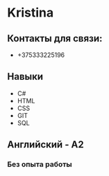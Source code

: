 # Kristina
## Контакты для связи:
* +375333225196
## Навыки
* C#
* HTML
* CSS
* GIT
* SQL
## Английский - А2
### Без опыта работы
